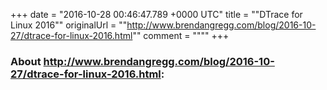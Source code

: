 +++
date = "2016-10-28 00:46:47.789 +0000 UTC"
title = ""DTrace for Linux 2016""
originalUrl = ""http://www.brendangregg.com/blog/2016-10-27/dtrace-for-linux-2016.html""
comment = """"
+++

### About http://www.brendangregg.com/blog/2016-10-27/dtrace-for-linux-2016.html:


